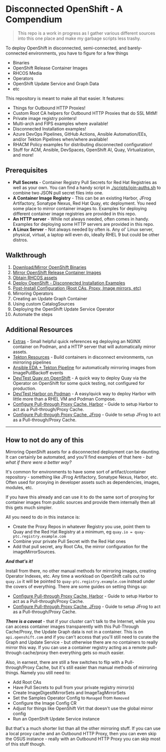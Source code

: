 # Disconnected OpenShift - A Compendium

> This repo is a work in progress as I gather various different sources into this one place and make my garbage scripts less trashy.

To deploy OpenShift in disconnected, semi-connected, and barely-connected environments, you have to figure for a few things

- Binaries
- OpenShift Release Container Images
- RHCOS Media
- Operators
- OpenShift Update Service and Graph Data
- etc

This repository is meant to make all that easier.  It features:

- Things for Outbound HTTP Proxies!
- Custom Root CA helpers for Outbound HTTP Proxies that do SSL MitM!
- Private image registry pointers!
- Multi-arch and FIPS examples where available!
- Disconnected Installation examples!
- Azure DevOps Pipelines, GitHub Actions, Ansible Automation/EEs, and/or Tekton Pipelines when/where available!
- RHACM Policy examples for distributing disconnected configuration!
- Stuff for ACM, Ansible, DevSpaces, OpenShift AI, Quay, Virtualization, and more!

## Prerequisites

- **Pull Secrets** - Container Registry Pull Secrets for Red Hat Registries as well as your own.  You can find a handy script in [./scripts/join-auths.sh](./scripts/join-auths.sh) to combine two JSON pull secret files into one.
- **A Container Image Registry** - This can be an existing Harbor, JFrog Artifactory, Sonatype Nexus, Red Hat Quay, etc deployment.  You need some place to mirror container images to.  Examples for deploying different container image registries are provided in this repo.
- **An HTTP server** - While not always needed, often comes in handy.  Examples for deploying some HTTP servers are provided in this repo.
- **A Linux Server** - Not always needed by often is.  Any ol' Linux server, physical, virtual, a laptop will even do, ideally RHEL 9 but could be other distros.

## Walkthrough

1. [Download/Mirror OpenShift Binaries](./binaries/)
2. [Mirror OpenShift Release Container Images](./openshift-release/)
3. [Obtain RHCOS assets](./rhcos/)
4. [Deploy OpenShift - Disconnected Installation Examples](./installation-examples/)
5. [Post-Install Configuration (Root CAs, Proxy, Image mirrors, etc)](./post-install-config/)
6. Mirroring Operators
7. Creating an Update Graph Container
8. Using custom CatalogSources
9. Deploying the OpenShift Update Service Operator
10. Automate the steps

## Additional Resources

- [Extras](./extras/) - Small helpful quick references eg deploying an NGINX container on Podman, and a HTTP server that will automatically mirror assets.
- [Tekton Resources](./tekton/) - Build containers in disconnect environments, run mirroring pipelines
- [Ansible EDA + Tekton Pipeline](./docs/deploy-aap-on-openshift.md) for automatically mirroring images from ImagePullBackoff events
- [Dev/Test Quay on OpenShift](./quay/) - A quick way to deploy Quay via the Operator on OpenShift for some quick testing, not configured for production.
- [Dev/Test Harbor on Podman](./docs/deploy-harbor-podman-compose.md) - A easy/quick way to deploy Harbor with little more than a RHEL VM and Podman Compose.
- [Configure Pull-through Proxy Cache, Harbor](./docs/pullthrough-proxy-cache-harbor.md) - Guide to setup Harbor to act as a Pull-through/Proxy Cache.
- [Configure Pull-through Proxy Cache, JFrog](./docs/pullthrough-proxy-cache-jfrog.md) - Guide to setup JFrog to act as a Pull-through/Proxy Cache.

---

## How to not do any of this

Mirroring OpenShift assets for a disconnected deployment can be daunting.  It can certainly be automated, and you'll find examples of that here - *but what if there were a better way?*

It's common for environments to have some sort of artifact/container repository - something like JFrog Artifactory, Sonatype Nexus, Harbor, etc.  Often used for proxying in developer assets such as dependencies, images, modules, etc.

If you have this already and can use it to do the same sort of proxying for container images from public sources and provide them internally then all this gets much simpler.

All you need to do in this instance is:

- Create the Proxy Repos in whatever Registry you use, point them to Quay and the Red Hat Registry at a minimum, eg `quay.io = quay-ptc.registry.example.com`
- Combine your private Pull Secret with the Red Hat ones
- Add that pull secret, any Root CAs, the mirror configuration for the imageMirrorSources.

***And that's it!***

Install from there, no other manual methods for mirroring images, creating Operator Indexes, etc.  Any time a workload on OpenShift calls out to `quay.io` it will be pointed to `quay-ptc.registry.example.com` instead under the covers of everything.  There are some guides on setting things up:

- [Configure Pull-through Proxy Cache, Harbor](./docs/pullthrough-proxy-cache-harbor.md) - Guide to setup Harbor to act as a Pull-through/Proxy Cache.
- [Configure Pull-through Proxy Cache, JFrog](./docs/pullthrough-proxy-cache-jfrog.md) - Guide to setup JFrog to act as a Pull-through/Proxy Cache.

***There is a caveat*** - that if your cluster can't talk to the Internet, while you can access container images transparently with this Pull-Through Cache/Proxy, the Update Graph data is not in a container.  This is on `api.openshift.com` and if you can't access that you'll still need to curate the Graph and Update Service - but otherwise there are no containers to really mirror this way.  If you can use a container registry acting as a remote pull-through cache/proxy then everything gets so much easier.

Also, in earnest, there are still a few switches to flip with a Pull-through/Proxy Cache, but it's still easier than manual methods of mirroring things.  Namely you still need to:

- Add Root CAs
- Have Pull Secrets to pull from your private registry mirror(s)
- Create ImageDigestMirrorSets and ImageTagMirrorSets
- Set the Samples Operator Config to `Managed` from `Removed`
- Configure the Image Config CR
- Adjust for things like OpenShift Virt that doesn't use the global mirror config
- Run an OpenShift Update Service instance

But that's a much shorter list than all the other mirroring stuff.  If you can use a local proxy cache and an Outbound HTTP Proxy, then you can even skip the OSUS instance - really with an Outbound HTTP Proxy you can skip most of this stuff though.
